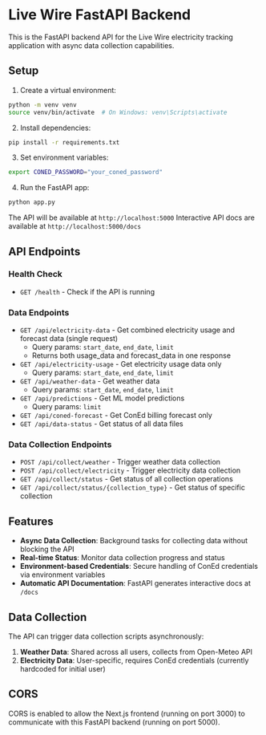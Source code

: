 # Live Wire FastAPI Backend

This is the FastAPI backend API for the Live Wire electricity tracking application with async data collection capabilities.

## Setup

1. Create a virtual environment:
```bash
python -m venv venv
source venv/bin/activate  # On Windows: venv\Scripts\activate
```

2. Install dependencies:
```bash
pip install -r requirements.txt
```

3. Set environment variables:
```bash
export CONED_PASSWORD="your_coned_password"
```

4. Run the FastAPI app:
```bash
python app.py
```

The API will be available at `http://localhost:5000`
Interactive API docs are available at `http://localhost:5000/docs`

## API Endpoints

### Health Check
- `GET /health` - Check if the API is running

### Data Endpoints
- `GET /api/electricity-data` - Get combined electricity usage and forecast data (single request)
  - Query params: `start_date`, `end_date`, `limit`
  - Returns both usage_data and forecast_data in one response
- `GET /api/electricity-usage` - Get electricity usage data only
  - Query params: `start_date`, `end_date`, `limit`
- `GET /api/weather-data` - Get weather data
  - Query params: `start_date`, `end_date`, `limit`
- `GET /api/predictions` - Get ML model predictions
  - Query params: `limit`
- `GET /api/coned-forecast` - Get ConEd billing forecast only
- `GET /api/data-status` - Get status of all data files

### Data Collection Endpoints
- `POST /api/collect/weather` - Trigger weather data collection
- `POST /api/collect/electricity` - Trigger electricity data collection
- `GET /api/collect/status` - Get status of all collection operations
- `GET /api/collect/status/{collection_type}` - Get status of specific collection

## Features

- **Async Data Collection**: Background tasks for collecting data without blocking the API
- **Real-time Status**: Monitor data collection progress and status
- **Environment-based Credentials**: Secure handling of ConEd credentials via environment variables
- **Automatic API Documentation**: FastAPI generates interactive docs at `/docs`

## Data Collection

The API can trigger data collection scripts asynchronously:

1. **Weather Data**: Shared across all users, collects from Open-Meteo API
2. **Electricity Data**: User-specific, requires ConEd credentials (currently hardcoded for initial user)

## CORS

CORS is enabled to allow the Next.js frontend (running on port 3000) to communicate with this FastAPI backend (running on port 5000).